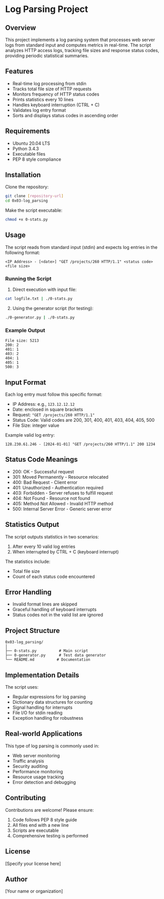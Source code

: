 # Log Parsing Project

## Overview
This project implements a log parsing system that processes web server logs from standard input and computes metrics in real-time. The script analyzes HTTP access logs, tracking file sizes and response status codes, providing periodic statistical summaries.

## Features
- Real-time log processing from stdin
- Tracks total file size of HTTP requests
- Monitors frequency of HTTP status codes
- Prints statistics every 10 lines
- Handles keyboard interruption (CTRL + C)
- Validates log entry format
- Sorts and displays status codes in ascending order

## Requirements
- Ubuntu 20.04 LTS
- Python 3.4.3
- Executable files
- PEP 8 style compliance

## Installation
Clone the repository:
```bash
git clone [repository-url]
cd 0x03-log_parsing
```

Make the script executable:
```bash
chmod +x 0-stats.py
```

## Usage
The script reads from standard input (stdin) and expects log entries in the following format:
```
<IP Address> - [<date>] "GET /projects/260 HTTP/1.1" <status code> <file size>
```

### Running the Script
1. Direct execution with input file:
```bash
cat logfile.txt | ./0-stats.py
```

2. Using the generator script (for testing):
```bash
./0-generator.py | ./0-stats.py
```

### Example Output
```
File size: 5213
200: 2
401: 1
403: 2
404: 1
405: 1
500: 3
```

## Input Format
Each log entry must follow this specific format:
- IP Address: e.g., `123.12.12.12`
- Date: enclosed in square brackets
- Request: `"GET /projects/260 HTTP/1.1"`
- Status Code: Valid codes are 200, 301, 400, 401, 403, 404, 405, 500
- File Size: integer value

Example valid log entry:
```
128.230.61.246 - [2024-01-01] "GET /projects/260 HTTP/1.1" 200 1234
```

## Status Code Meanings
- 200: OK - Successful request
- 301: Moved Permanently - Resource relocated
- 400: Bad Request - Client error
- 401: Unauthorized - Authentication required
- 403: Forbidden - Server refuses to fulfill request
- 404: Not Found - Resource not found
- 405: Method Not Allowed - Invalid HTTP method
- 500: Internal Server Error - Generic server error

## Statistics Output
The script outputs statistics in two scenarios:
1. After every 10 valid log entries
2. When interrupted by CTRL + C (keyboard interrupt)

The statistics include:
- Total file size
- Count of each status code encountered

## Error Handling
- Invalid format lines are skipped
- Graceful handling of keyboard interrupts
- Status codes not in the valid list are ignored

## Project Structure
```
0x03-log_parsing/
│
├── 0-stats.py          # Main script
├── 0-generator.py      # Test data generator
└── README.md          # Documentation
```

## Implementation Details
The script uses:
- Regular expressions for log parsing
- Dictionary data structures for counting
- Signal handling for interrupts
- File I/O for stdin reading
- Exception handling for robustness

## Real-world Applications
This type of log parsing is commonly used in:
- Web server monitoring
- Traffic analysis
- Security auditing
- Performance monitoring
- Resource usage tracking
- Error detection and debugging

## Contributing
Contributions are welcome! Please ensure:
1. Code follows PEP 8 style guide
2. All files end with a new line
3. Scripts are executable
4. Comprehensive testing is performed

## License
[Specify your license here]

## Author
[Your name or organization]

